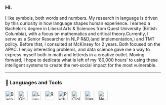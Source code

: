 ### Hi. 

I like symbols, both words and numbers. My research in language is driven by this curiosity in how language shapes human experience. I earned a Bachelor’s degree in Liberal Arts & Sciences from Quest University (British Columbia), with a focus on mathematics and critical theory.Currently, I serve as a Senior Researcher in NLP R&D,(and implementation,) and TMT policy. Before that, I consulted at McKinsey for 2 years. Both focused on the APAC. I enjoy interesting problems, and data science gave me a way to express myself both in math and letterds in a creative outlet. Moving forward, I hope to dedicate what is left of my '80,000 hours' to using these intelligent systems to create the net-social impact for the most vulnerable. 

---

### 🧰 Languages and Tools

<img align="left" alt="Bash" width="30px" style="padding-right:10px;" src="https://cdn.jsdelivr.net/gh/devicons/devicon/icons/bash/bash-original.svg" />
<img align="left" alt="Git" width="30px" style="padding-right:10px;" src="https://cdn.jsdelivr.net/gh/devicons/devicon/icons/git/git-original.svg" />
<img align="left" alt="Linux" width="30px" style="padding-right:10px;" src="https://cdn.jsdelivr.net/gh/devicons/devicon/icons/linux/linux-original.svg" />
<img align="left" alt="R" width="30px" style="padding-right:10px;" src="https://cdn.jsdelivr.net/gh/devicons/devicon/icons/r/r-original.svg" />
<img align="left" alt="Python" width="30px" style="padding-right:10px;" src="https://cdn.jsdelivr.net/gh/devicons/devicon/icons/python/python-plain.svg" />
<img align="left" alt="Clojure" width="30px" style="padding-right:10px;" src="https://cdn.jsdelivr.net/gh/devicons/devicon/icons/clojure/clojure-original.svg" />
<img align="left" alt="Haskell" width="30px" style="padding-right:10px;" src="https://cdn.jsdelivr.net/gh/devicons/devicon/icons/haskell/haskell-original.svg" />
<img align="left" alt="Neo4j" width="30px" style="padding-right:10px;" src="https://cdn.jsdelivr.net/gh/devicons/devicon/icons/neo4j/neo4j-original-wordmark.svg" />




<br />


